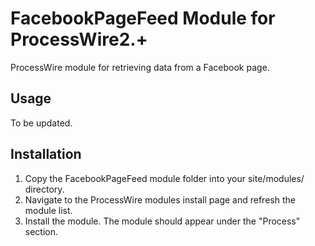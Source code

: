 # FacebookPageFeed Module for ProcessWire2.+

ProcessWire module for retrieving data from a Facebook page.

## Usage

To be updated.

## Installation

1. Copy the FacebookPageFeed module folder into your site/modules/ directory.
2. Navigate to the ProcessWire modules install page and refresh the module list.
3. Install the module. The module should appear under the "Process" section.
